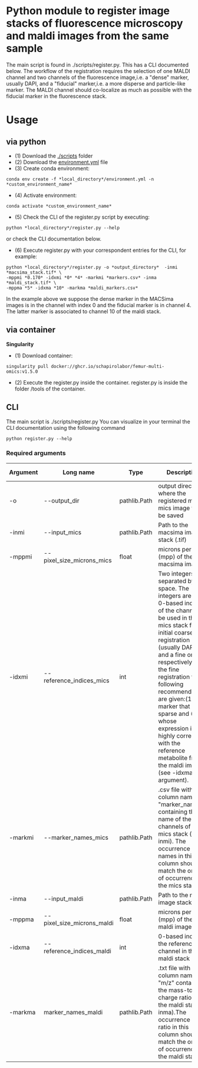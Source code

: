 # Python module to register image stacks of fluorescence microscopy and maldi images from the same sample

The main script is found in ./scripts/register.py.  This has a CLI documented below.  The workflow of the registration requires the selection of one MALDI channel and two channels of the fluorescence image,i.e. a "dense" marker, usually DAPI, and a "fiducial" marker,i.e. a more disperse and particle-like marker.  The MALDI channel should co-localize as much as possible with the fiducial marker in the fluorescence stack.
# Usage
## via python
- (1) Download the [./scripts](https://github.com/SchapiroLabor/femur-multi-omics/tree/main/scripts) folder
- (2) Download the [environment.yml](https://github.com/SchapiroLabor/femur-multi-omics/blob/main/environment.yml) file
- (3) Create conda environment:
```
conda env create -f *local_directory*/environment.yml -n *custom_environment_name*
```
- (4) Activate environment:
```
conda activate *custom_environment_name*
```
- (5) Check the CLI of the register.py script by executing:
```
python *local_directory*/register.py --help
```
or check the CLI documentation below.

- (6) Execute register.py with your correspondent entries for the CLI, for example:
```
python *local_directory*/register.py -o *output_directory*  -inmi *macsima_stack.tif* \
-mppmi *0.170* -idxmi *0* *4* -markmi *markers.csv* -inma *maldi_stack.tif* \
-mppma *5* -idxma *10* -markma *maldi_markers.csv* 
```
In the example above we suppose the dense marker in the MACSima images is in the channel with index 0 and the fiducial marker is in channel 4.  The latter marker is associated to channel 10 of the maldi stack.

## via container

**Singularity**
- (1) Download container:

```
singularity pull docker://ghcr.io/schapirolabor/femur-multi-omics:v1.5.0
```
- (2) Execute the register.py inside the container.  register.py is inside the folder /tools of the container.

## CLI
The main script is ./scripts/register.py
You can visualize in your terminal the CLI documentation using the following command
```
python register.py --help
```


### Required arguments
| Argument|Long name|Type|Description|Default value|
|---------|---------|----|-----------|-------------|
| -o | --output_dir | pathlib.Path | output directory where the registered maldi & mics image will be saved | NA |
| -inmi | --input_mics | pathlib.Path | Path to the macsima image stack (.tif) | NA |
|-mppmi|--pixel_size_microns_mics | float | microns per pixel (mpp) of the macsima image|NA|
|-idxmi|--reference_indices_mics | int  | Two integers separated by a space. The integers are the 0-based indices of the channels to be used in the mics stack for an initial coarse registration (usually DAPI) and a fine one respectively.  For the fine registration the following recommendations are given:(1) a marker that is sparse and (2) whose expression is highly correlated with the reference metabolite from the maldi image (see -idxma argument).|NA|
|-markmi|--marker_names_mics | pathlib.Path |.csv file with a column named "marker_name" containing the name of the channels of the mics stack (-inmi). The occurrence of the names in this column should match the order of occurrence in the mics stack. | NA |
|-inma|--input_maldi | pathlib.Path |Path to the maldi image stack (.tif)| NA |
|-mppma|--pixel_size_microns_maldi | float |microns per pixel (mpp) of the maldi image |NA|
|-idxma|--reference_indices_maldi | int |0-based index of the reference channel in the maldi stack |NA|
|-markma|marker_names_maldi | pathlib.Path | .txt file with a column named "m/z" containing the mass-to-charge ratio of the maldi stack (-inma).The occurrence of the ratio in this column should match the order of occurrence in the maldi stack. |NA|

